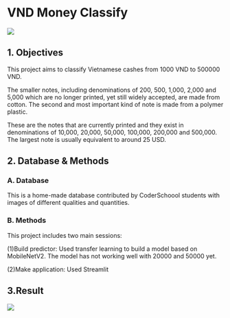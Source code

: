 # VND Money Classify
![](https://foc.info//images/2019/04/vietnamese-currency-and-how-to-exchange-your-money-to-vnd-1555921962.jpg)
## 1. Objectives
This project aims to classify Vietnamese cashes from 1000 VND to 500000 VND.

The smaller notes, including denominations of 200, 500, 1,000, 2,000 and 5,000 which are no longer printed, yet still widely accepted, are made from cotton. The second and most important kind of note is made from a polymer plastic.

These are the notes that are currently printed and they exist in denominations of 10,000, 20,000, 50,000, 100,000, 200,000 and 500,000. The largest note is usually equivalent to around 25 USD.

## 2. Database & Methods
### A. Database
This is a home-made database contributed by CoderSchoool students with images of different qualities and quantities.
### B. Methods
This project includes two main sessions:

(1)Build predictor: Used transfer learning to build a model based on MobileNetV2. The model has not working well with 20000 and 50000 yet.

(2)Make application: Used Streamlit
## 3.Result
![](https://foc.info//images/2019/04/vietnamese-currency-and-how-to-exchange-your-money-to-vnd-1555921962.jpg)
